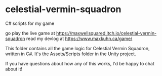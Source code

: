 # celestial-vermin-squadron
C# scripts for my game

go play the live game at https://maxwellsquared.itch.io/celestial-vermin-squadron
read my devlog at https://www.maxkuhn.ca/game/

This folder contains all the game logic for Celestial Vermin Squadron, written in C#. It's the Assets/Scripts folder in the Unity project.

If you have questions about how any of this works, I'd be happy to chat about it!
